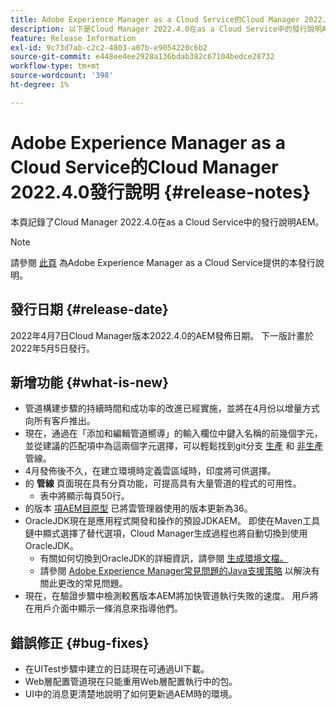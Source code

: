 ```yaml
---
title: Adobe Experience Manager as a Cloud Service的Cloud Manager 2022.4.0發行說明
description: 以下是Cloud Manager 2022.4.0在as a Cloud Service中的發行說明AEM。
feature: Release Information
exl-id: 9c73d7ab-c2c2-4803-a07b-e9054220c6b2
source-git-commit: e448ee4ee2928a136bdab382c67104bedce28732
workflow-type: tm+mt
source-wordcount: '398'
ht-degree: 1%

---
```



# Adobe Experience Manager as a Cloud Service的Cloud Manager 2022.4.0發行說明 {#release-notes}

本頁記錄了Cloud Manager 2022.4.0在as a Cloud Service中的發行說明AEM。

>[!NOTE]
>
>請參閱 [此頁](/help/release-notes/release-notes-cloud/release-notes-current.md) 為Adobe Experience Manager as a Cloud Service提供的本發行說明。

## 發行日期 {#release-date}

2022年4月7日Cloud Manager版本2022.4.0的AEM發佈日期。 下一版計畫於2022年5月5日發行。

## 新增功能 {#what-is-new}

* 管道構建步驟的持續時間和成功率的改進已經實施，並將在4月份以增量方式向所有客戶推出。
* 現在，通過在「添加和編輯管道嚮導」的輸入欄位中鍵入名稱的前幾個字元，並從建議的匹配項中為這兩個字元選擇，可以輕鬆找到git分支 [生產](/help/implementing/cloud-manager/configuring-pipelines/configuring-production-pipelines.md) 和 [非生產](/help/implementing/cloud-manager/configuring-pipelines/configuring-non-production-pipelines.md) 管線。
* 4月發佈後不久，在建立環境時定義雲區域時，印度將可供選擇。
* 的 **管線** 頁面現在具有分頁功能，可提高具有大量管道的程式的可用性。
   * 表中將顯示每頁50行。
* 的版本 [項AEM目原型](https://experienceleague.adobe.com/docs/experience-manager-core-components/using/developing/archetype/overview.html) 已將雲管理器使用的版本更新為36。
* OracleJDK現在是應用程式開發和操作的預設JDKAEM。 即使在Maven工具鏈中顯式選擇了替代選項，Cloud Manager生成過程也將自動切換到使用OracleJDK。
   * 有關如何切換到OracleJDK的詳細資訊，請參閱 [生成環境文檔。](/help/implementing/cloud-manager/getting-access-to-aem-in-cloud/build-environment-details.md#using-java-support)
   * 請參閱 [Adobe Experience Manager常見問題的Java支援策略](https://experienceleague.adobe.com/docs/experience-manager-65/assets/Java_Policy_for_Adobe_Experience_Manager.pdf) 以解決有關此更改的常見問題。
* 現在，在驗證步驟中檢測較舊版本AEM將加快管道執行失敗的速度。 用戶將在用戶介面中顯示一條消息來指導他們。

## 錯誤修正 {#bug-fixes}

* 在UITest步驟中建立的日誌現在可通過UI下載。
* Web層配置管道現在只能重用Web層配置執行中的包。
* UI中的消息更清楚地說明了如何更新過AEM時的環境。

